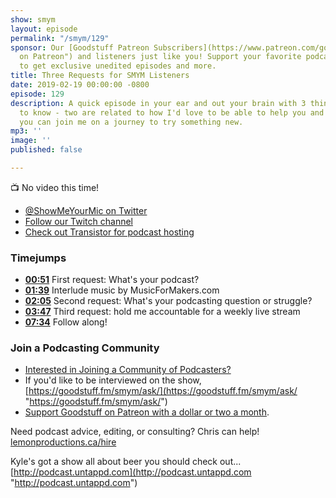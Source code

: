 ```yaml
---
show: smym
layout: episode
permalink: "/smym/129"
sponsor: Our [Goodstuff Patreon Subscribers](https://www.patreon.com/goodstuff "Goodstuff
  on Patreon") and listeners just like you! Support your favorite podcasts directly
  to get exclusive unedited episodes and more.
title: Three Requests for SMYM Listeners
date: 2019-02-19 00:00:00 -0800
episode: 129
description: A quick episode in your ear and out your brain with 3 things I want you
  to know - two are related to how I'd love to be able to help you and one is how
  you can join me on a journey to try something new.
mp3: ''
image: ''
published: false

---
```

📺 No video this time!

* [@ShowMeYourMic on Twitter](https://twitter.com/showmeyourmic)
* [Follow our Twitch channel](https://www.twitch.tv/gsfm)
* [Check out Transistor for podcast hosting](https://transistor.fm/?via=chris)

### Timejumps

* **[00:51](#t=00:51)** First request: What's your podcast?
* **[01:39](#t=01:39)** Interlude music by MusicForMakers.com
* **[02:05](#t=02:05)** Second request: What's your podcasting question or struggle?
* **[03:47](#t=03:47)** Third request: hold me accountable for a weekly live stream
* **[07:34](#t=07:34)** Follow along!

### Join a Podcasting Community

* [Interested in Joining a Community of Podcasters?](https://mailchi.mp/ad73a5bdfab5/podcasting)
* If you'd like to be interviewed on the show, [https://goodstuff.fm/smym/ask/](https://goodstuff.fm/smym/ask/ "https://goodstuff.fm/smym/ask/")
* [Support Goodstuff on Patreon with a dollar or two a month](https://www.patreon.com/goodstuff).

Need podcast advice, editing, or consulting? Chris can help! [lemonproductions.ca/hire](https://lemonproductions.ca/hire)

Kyle's got a show all about beer you should check out... [http://podcast.untappd.com](http://podcast.untappd.com "http://podcast.untappd.com")